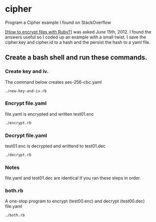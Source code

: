 # cipher
Program a Cipher example I found on StackOverflow

[[How to encrypt files with Ruby?]](https://stackoverflow.com/questions/11044324/how-to-encrypt-files-with-ruby) was asked June 15th, 2012.  I found the answers useful so I coded up an example with a small twist.  I save the cipher.key and cipher.id to a hash and the persist the hash to a yaml file.


## Create a bash shell and run these commands.

### Create key and iv.
The command below creates aes-256-cbc.yaml

```bash
./new-key-and-iv.rb
```

### Encrypt file.yaml
file.yaml is encrypted and written test01.enc

```bash
./encrypt.rb

```
### Decrypt file.yaml
test01.enc is decrypted and writtend to test01.dec

```bash
./decrypt.rb
```

### Notes
file.yaml and test01.dec are identical if you ran these steps in order.


### both.rb
A one-stop program to encrypt (test00.enc) and decrypt (test00.dec) file.yaml 

```bash
./both.rb
```
